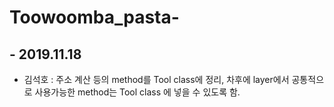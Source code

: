 # Toowoomba_pasta-

## - 2019.11.18
  - 김석호 : 주소 계산 등의 method를 Tool class에 정리, 차후에 layer에서 공통적으로 사용가능한 method는 Tool class 에 넣을 수 있도록 함.
